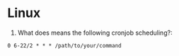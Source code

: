 # Linux

1. What does means the following cronjob scheduling?:
```
0 6-22/2 * * * /path/to/your/command
```
